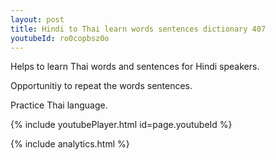 ```yaml
---
layout: post
title: Hindi to Thai learn words sentences dictionary 407 
youtubeId: ro0copbsz0o
---
```

 
 
Helps to learn Thai words and sentences for Hindi speakers.

Opportunitiy to repeat the words sentences. 

Practice Thai language. 
 
{% include youtubePlayer.html id=page.youtubeId %}
 
 
{% include analytics.html %}
